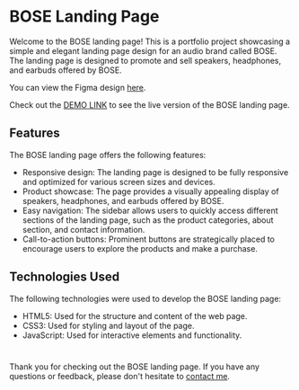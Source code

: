 # BOSE Landing Page

Welcome to the BOSE landing page! This is a portfolio project showcasing a simple and elegant landing page design for an audio brand called BOSE. The landing page is designed to promote and sell speakers, headphones, and earbuds offered by BOSE.

You can view the Figma design [here](https://www.figma.com/file/OMjQNb3hg1LKMV4OwyQ3Ao/BOSE?type=design&node-id=0-1).

Check out the [DEMO LINK](https://pushkarskiyrodion.github.io/bose-landing-page/) to see the live version of the BOSE landing page.

## Features

The BOSE landing page offers the following features:

+ Responsive design: The landing page is designed to be fully responsive and optimized for various screen sizes and devices.
+ Product showcase: The page provides a visually appealing display of speakers, headphones, and earbuds offered by BOSE.
+ Easy navigation: The sidebar allows users to quickly access different sections of the landing page, such as the product categories, about section, and contact information.
+ Call-to-action buttons: Prominent buttons are strategically placed to encourage users to explore the products and make a purchase.

## Technologies Used
The following technologies were used to develop the BOSE landing page:

+ HTML5: Used for the structure and content of the web page.
+ CSS3: Used for styling and layout of the page.
+ JavaScript: Used for interactive elements and functionality.

#

Thank you for checking out the BOSE landing page. If you have any questions or feedback, please don't hesitate to [contact me](mailto:pushkarskiyrodion@gmail.com).
